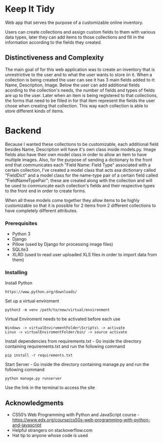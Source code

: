 # Keep It Tidy

Web app that serves the purpose of a customizable online inventory.

Users can create collections and assign custom fields to them with various data types, later they can add items to those collections and fill in the information according to the fields they created.

## Distinctiveness and Complexity

The main goal of for this web application was to create an inventory that is unrestrictive to the user and to what the user wants to store iin it.
When a collection is being created the user can see it has 3 main fields added to it: Name, Description, Image. Below the user can add additional fields acording to the collection's needs, the number of fields and types of fields are up to the user. Later when an item is being registered to that collections, the forms that need to be filled in for that item represent the fields the user chose when creating that collection. This way each collection is able to store different kinds of items.

# Backend
Because I wanted these collections to be customizable, each additional field besides Name, Description will have it's own class inside models.py.
Image fields also have their own model class in order to allow an item to have multiple images.
Also, for the purpose of sending a dictionary to the front end that communicates each "Field Name: Field Type" associated with a certain collection, I've created a model class that acts asa dictionary called "FieldDict" and a model class for the name-type pair of a certain field called "FieldNameTypePair"; these are created along with the collection and will be used to communcate each collection's fields and their respective types to the front end in order to create forms.

When all these models come together they allow items to be highly customizable so that it is possible for 2 items from 2 different collections to have completely different attributes.



### Prerequisites

- Python 3
- Django
- Pillow (used by Django for processing image files)
- SQLite3
- XLRD (used to read user uploaded XLS files in order to import data from them)

### Installing

Install Python

    https://www.python.org/downloads/

Set up a virtual enviroment

    python3 -m venv /path/to/new/virtual/environment

Virtual Enviroment needs to be activated before each use

    Windows -> virtualEnviromentFolder\Scripts\ -> activate
    Linux -> virtualEnviromentFolder/bin/ -> source activate
    
Install dependencies from requirements.txt - Go inside the directory containing requirements.txt and run the following command

    pip install -r requirements.txt

Start Server - Go inside the directory containing manage.py and run the following command

    python manage.py runserver
    
Use the link in the terminal to access the site


## Acknowledgments

  - CS50’s Web Programming with Python and JavaScript course - https://www.edx.org/course/cs50s-web-programming-with-python-and-javascript
  - Helpful strangers on stackoverflow.com
  - Hat tip to anyone whose code is used
